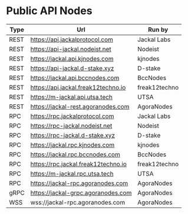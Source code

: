 # Public API Nodes

| Type | Url                                 | Run by        |
|------|-------------------------------------|---------------|
| REST | https://api.jackalprotocol.com      | Jackal Labs   |
| REST | https://api-jackal.nodeist.net      | Nodeist       |
| REST | https://jackal.api.kjnodes.com      | kjnodes       |
| REST | https://api-jackal.d-stake.xyz      | D-stake       |
| REST | https://jackal.api.bccnodes.com     | BccNodes      |
| REST | https://api.jackal.freak12techno.io | freak12techno |
| REST | https://m-jackal.api.utsa.tech      | UTSA          |
| REST | https://jackal-rest.agoranodes.com  | AgoraNodes    |
| RPC  | https://rpc.jackalprotocol.com      | Jackal Labs   |
| RPC  | https://rpc-jackal.nodeist.net      | Nodeist       |
| RPC  | https://rpc-jackal.d-stake.xyz      | D-stake       |
| RPC  | https://jackal.rpc.kjnodes.com      | kjnodes       |
| RPC  | https://jackal.rpc.bccnodes.com     | BccNodes      |
| RPC  | https://rpc.jackal.freak12techno.io | freak12techno |
| RPC  | https://m-jackal.rpc.utsa.tech      | UTSA          |
| RPC  | https://jackal-rpc.agoranodes.com   | AgoraNodes    |
| gRPC | https://jackal-grpc.agoranodes.com  | AgoraNodes    |
| WSS  | wss://jackal-rpc.agoranodes.com     | AgoraNodes    |
